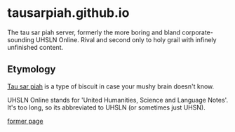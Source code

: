 # tausarpiah.github.io
The tau sar piah server, formerly the more boring and bland corporate-sounding UHSLN Online. Rival and second only to holy grail with infinely unfinished content.

## Etymology
[Tau sar piah](https://whattocooktoday.com/wp-content/uploads/2010/09/tau-sar-piah-3.jpg) is a type of biscuit in case your mushy brain doesn't know. 

UHSLN Online stands for 'United Humanities, Science and Language Notes'. It's too long, so its abbreviated to UHSLN (or sometimes just UHSN).

[former page](http://eentelijent.github.io)
